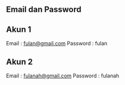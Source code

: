 ## Email dan Password

## Akun 1

Email : fulan@gmail.com
Password : fulan

## Akun 2

Email : fulanah@gmail.com
Password : fulanah

